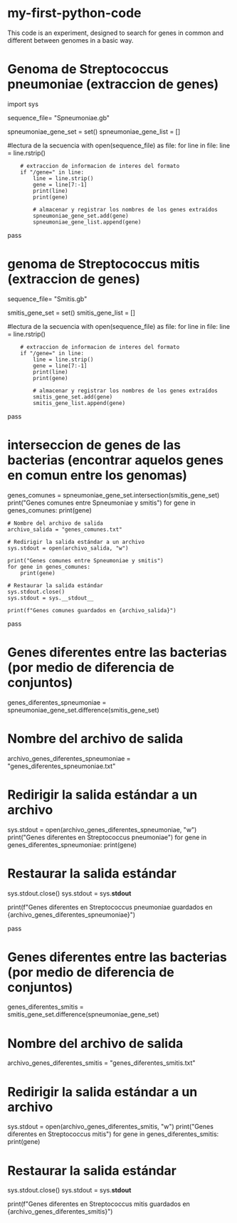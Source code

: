 # my-first-python-code
This code is an experiment, designed to search for genes in common and different between genomes in a basic way.
# Genoma de Streptococcus pneumoniae (extraccion de genes)
import sys

sequence_file= "Spneumoniae.gb"

spneumoniae_gene_set = set()
spneumoniae_gene_list = []

#lectura de la secuencia
with open(sequence_file) as file:
    for line in file:
        line = line.rstrip()

        # extraccion de informacion de interes del formato
        if "/gene=" in line:
            line = line.strip()
            gene = line[7:-1]
            print(line)
            print(gene)

            # almacenar y registrar los nombres de los genes extraídos
            spneumoniae_gene_set.add(gene)
            spneumoniae_gene_list.append(gene)
pass

# genoma de Streptococcus mitis (extraccion de genes)

sequence_file= "Smitis.gb"

smitis_gene_set = set()
smitis_gene_list = []

#lectura de la secuencia
with open(sequence_file) as file:
    for line in file:
        line = line.rstrip()

        # extraccion de informacion de interes del formato
        if "/gene=" in line:
            line = line.strip()
            gene = line[7:-1]
            print(line)
            print(gene)

            # almacenar y registrar los nombres de los genes extraídos
            smitis_gene_set.add(gene)
            smitis_gene_list.append(gene)

pass

# interseccion de genes de las bacterias (encontrar aquelos genes en comun entre los genomas)

genes_comunes = spneumoniae_gene_set.intersection(smitis_gene_set)
print("Genes comunes entre Spneumoniae y smitis")
for gene in genes_comunes:
    print(gene)

    # Nombre del archivo de salida
    archivo_salida = "genes_comunes.txt"

    # Redirigir la salida estándar a un archivo
    sys.stdout = open(archivo_salida, "w")

    print("Genes comunes entre Spneumoniae y smitis")
    for gene in genes_comunes:
        print(gene)

    # Restaurar la salida estándar
    sys.stdout.close()
    sys.stdout = sys.__stdout__

    print(f"Genes comunes guardados en {archivo_salida}")

pass

# Genes diferentes entre las bacterias (por medio de diferencia de conjuntos)
genes_diferentes_spneumoniae = spneumoniae_gene_set.difference(smitis_gene_set)

# Nombre del archivo de salida
archivo_genes_diferentes_spneumoniae = "genes_diferentes_spneumoniae.txt"

# Redirigir la salida estándar a un archivo
sys.stdout = open(archivo_genes_diferentes_spneumoniae, "w")
print("Genes diferentes en Streptococcus pneumoniae")
for gene in genes_diferentes_spneumoniae:
    print(gene)

# Restaurar la salida estándar
sys.stdout.close()
sys.stdout = sys.__stdout__

print(f"Genes diferentes en Streptococcus pneumoniae guardados en {archivo_genes_diferentes_spneumoniae}")

pass

# Genes diferentes entre las bacterias (por medio de diferencia de conjuntos)
genes_diferentes_smitis = smitis_gene_set.difference(spneumoniae_gene_set)

# Nombre del archivo de salida
archivo_genes_diferentes_smitis = "genes_diferentes_smitis.txt"

# Redirigir la salida estándar a un archivo
sys.stdout = open(archivo_genes_diferentes_smitis, "w")
print("Genes diferentes en Streptococcus mitis")
for gene in genes_diferentes_smitis:
    print(gene)

# Restaurar la salida estándar
sys.stdout.close()
sys.stdout = sys.__stdout__

print(f"Genes diferentes en Streptococcus mitis guardados en {archivo_genes_diferentes_smitis}")
